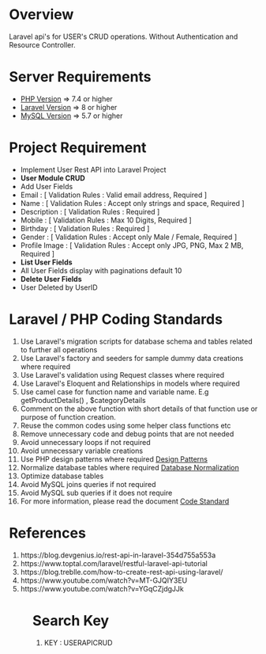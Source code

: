 # Overview
Laravel api's for USER's CRUD operations. Without Authentication and Resource Controller.

Server Requirements
=====================================
<ul>
  <li><a href="https://www.php.net/" target="_blank">PHP Version</a> => 7.4 or higher</li>
  <li><a href="https://laravel.com/docs/master" target="_blank">Laravel Version</a> => 8 or higher</li>
  <li><a href="https://www.mysql.com/" target="_blank">MySQL Version</a> => 5.7 or higher</li>
</ul>

# Project Requirement
<ul>
  <li>Implement User Rest API into Laravel Project </li>  
  <li><b>User Module CRUD</b></li>
  <li>Add User Fields</li>
  <li>Email : [ Validation Rules : Valid email address, Required ] </li>
  <li>Name : [ Validation Rules : Accept only strings and space, Required ] </li>
  <li>Description : [ Validation Rules : Required ] </li>
  <li>Mobile : [ Validation Rules : Max 10 Digits, Required ] </li>
  <li>Birthday : [ Validation Rules : Required ] </li>
  <li>Gender : [ Validation Rules : Accept only Male / Female, Required ] </li>
  <li>Profile Image : [ Validation Rules : Accept only JPG, PNG, Max 2 MB, Required ] </li>
  <li><b>List User Fields</b></li>
  <li>All User Fields display with paginations default 10</li>
  <li><b>Delete User Fields</b></li>
  <li>User Deleted by UserID</li>
</ul>

# Laravel / PHP Coding Standards
<ol>
 <li>Use Laravel's migration scripts for database schema and tables related to further all operations</li>
 <li>Use Laravel's factory and seeders for sample dummy data creations where required</li>
 <li>Use Laravel's validation using Request classes where required</li>
 <li>Use Laravel's Eloquent and Relationships in models where required</li>
 <li>Use camel case for function name and variable name. E.g getProductDetails() , $categoryDetails </li>
 <li>Comment on the above function with short details of that function use or purpose of function creation. </li>
 <li>Reuse the common codes using some helper class functions etc</li>
 <li>Remove unnecessary code and debug points that are not needed</li>
 <li>Avoid unnecessary loops if not required</li>
 <li>Avoid unnecessary variable creations</li>
 <li>Use PHP design patterns where required <a href="https://refactoring.guru/design-patterns/php" target="_blank">Design Patterns</a></li>    <li>Normalize database tables where required <a href="https://www.guru99.com/database-normalization.html" target="_blank">Database Normalization</a></li>
 <li>Optimize database tables</li>
 <li>Avoid MySQL joins queries if not required</li>
 <li>Avoid MySQL sub queries if it does not require</li>
 <li>For more information, please read the document <a href="https://drive.google.com/drive/folders/1_nxEPw01QnVkVQfZ2WtXyeX7NcQ6ENdh" target='_blank'>Code Standard</a>
</ol>

# References
<ol>
 <li>https://blog.devgenius.io/rest-api-in-laravel-354d755a553a</li>
 <li>https://www.toptal.com/laravel/restful-laravel-api-tutorial</li>
 <li>https://blog.treblle.com/how-to-create-rest-api-using-laravel/</li>
 <li>https://www.youtube.com/watch?v=MT-GJQIY3EU</li>
 <li>https://www.youtube.com/watch?v=YGqCZjdgJJk</li>
<ol> 

# Search Key
<ol>
  <li>KEY : USERAPICRUD</li>
</ol>